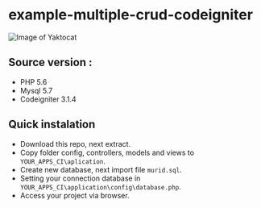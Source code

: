 # example-multiple-crud-codeigniter

![Image of Yaktocat](https://github.com/k4ng/example-multiple-crud-codeigniter/blob/master/screenshot-a.png)

## Source version :
- PHP 5.6
- Mysql 5.7
- Codeigniter 3.1.4

## Quick instalation
- Download this repo, next extract.
- Copy folder config, controllers, models and views to ``YOUR_APPS_CI\aplication``.
- Create new database, next import file ``murid.sql``.
- Setting your connection database in ``YOUR_APPS_CI\application\config\database.php``.
- Access your project via browser.

